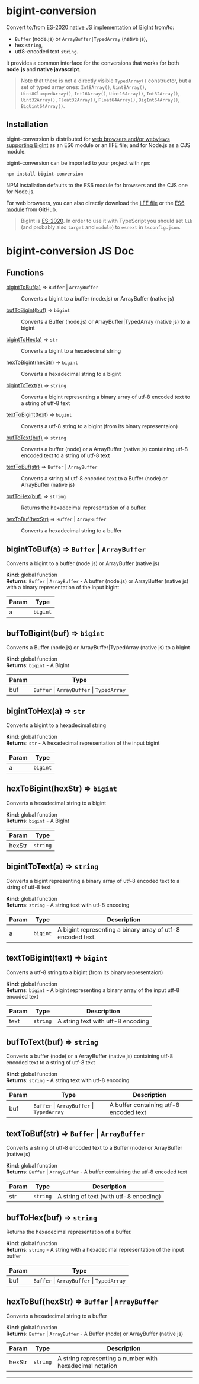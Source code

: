 # bigint-conversion
Convert to/from [ES-2020 native JS implementation of BigInt](https://tc39.es/ecma262/#sec-bigint-objects) from/to:

- `Buffer` (node.js) or `ArrayBuffer|TypedArray` (native js),
- hex `string`,
- utf8-encoded text `string`.

It provides a common interface for the conversions that works for both **node.js** and **native javascript**.

> Note that there is not a directly visible `TypedArray()` constructor, but a set of typed array ones: `Int8Array()`, `Uint8Array()`, `Uint8ClampedArray()`, `Int16Array()`, `Uint16Array()`, `Int32Array()`, `Uint32Array()`, `Float32Array()`, `Float64Array()`, `BigInt64Array()`, `BigUint64Array()`.

## Installation

bigint-conversion is distributed for [web browsers and/or webviews supporting BigInt](https://developer.mozilla.org/en-US/docs/Web/JavaScript/Reference/Global_Objects/BigInt#Browser_compatibility) as an ES6 module or an IIFE file; and for Node.js as a CJS module.

bigint-conversion can be imported to your project with `npm`:

```bash
npm install bigint-conversion
```

NPM installation defaults to the ES6 module for browsers and the CJS one for Node.js.

For web browsers, you can also directly download the [IIFE file](https://raw.githubusercontent.com/juanelas/bigint-conversion/master/dist/bigint-conversion-latest.browser.js) or the [ES6 module](https://raw.githubusercontent.com/juanelas/bigint-conversionmaster/dist/bigint-conversion-latest.browser.mod.min.js) from GitHub.

> BigInt is [ES-2020](https://tc39.es/ecma262/#sec-bigint-objects). In order to use it with TypeScript you should set `lib` (and probably also `target` and `module`) to `esnext` in `tsconfig.json`.

# bigint-conversion JS Doc

## Functions

<dl>
<dt><a href="#bigintToBuf">bigintToBuf(a)</a> ⇒ <code>Buffer</code> | <code>ArrayBuffer</code></dt>
<dd><p>Converts a bigint to a buffer (node.js) or ArrayBuffer (native js)</p>
</dd>
<dt><a href="#bufToBigint">bufToBigint(buf)</a> ⇒ <code>bigint</code></dt>
<dd><p>Converts a Buffer (node.js) or ArrayBuffer|TypedArray (native js) to a bigint</p>
</dd>
<dt><a href="#bigintToHex">bigintToHex(a)</a> ⇒ <code>str</code></dt>
<dd><p>Converts a bigint to a hexadecimal string</p>
</dd>
<dt><a href="#hexToBigint">hexToBigint(hexStr)</a> ⇒ <code>bigint</code></dt>
<dd><p>Converts a hexadecimal string to a bigint</p>
</dd>
<dt><a href="#bigintToText">bigintToText(a)</a> ⇒ <code>string</code></dt>
<dd><p>Converts a bigint representing a binary array of utf-8 encoded text to a string of utf-8 text</p>
</dd>
<dt><a href="#textToBigint">textToBigint(text)</a> ⇒ <code>bigint</code></dt>
<dd><p>Converts a utf-8 string to a bigint (from its binary representaion)</p>
</dd>
<dt><a href="#bufToText">bufToText(buf)</a> ⇒ <code>string</code></dt>
<dd><p>Converts a buffer (node) or a ArrayBuffer (native js) containing utf-8 encoded text to a string of utf-8 text</p>
</dd>
<dt><a href="#textToBuf">textToBuf(str)</a> ⇒ <code>Buffer</code> | <code>ArrayBuffer</code></dt>
<dd><p>Converts a string of utf-8 encoded text to a Buffer (node) or ArrayBuffer (native js)</p>
</dd>
<dt><a href="#bufToHex">bufToHex(buf)</a> ⇒ <code>string</code></dt>
<dd><p>Returns the hexadecimal representation of a buffer.</p>
</dd>
<dt><a href="#hexToBuf">hexToBuf(hexStr)</a> ⇒ <code>Buffer</code> | <code>ArrayBuffer</code></dt>
<dd><p>Converts a hexadecimal string to a buffer</p>
</dd>
</dl>

<a name="bigintToBuf"></a>

## bigintToBuf(a) ⇒ <code>Buffer</code> \| <code>ArrayBuffer</code>
Converts a bigint to a buffer (node.js) or ArrayBuffer (native js)

**Kind**: global function  
**Returns**: <code>Buffer</code> \| <code>ArrayBuffer</code> - A buffer (node.js) or ArrayBuffer (native js) with a binary representation of the input bigint  

| Param | Type |
| --- | --- |
| a | <code>bigint</code> | 

<a name="bufToBigint"></a>

## bufToBigint(buf) ⇒ <code>bigint</code>
Converts a Buffer (node.js) or ArrayBuffer|TypedArray (native js) to a bigint

**Kind**: global function  
**Returns**: <code>bigint</code> - A BigInt  

| Param | Type |
| --- | --- |
| buf | <code>Buffer</code> \| <code>ArrayBuffer</code> \| <code>TypedArray</code> | 

<a name="bigintToHex"></a>

## bigintToHex(a) ⇒ <code>str</code>
Converts a bigint to a hexadecimal string

**Kind**: global function  
**Returns**: <code>str</code> - A hexadecimal representation of the input bigint  

| Param | Type |
| --- | --- |
| a | <code>bigint</code> | 

<a name="hexToBigint"></a>

## hexToBigint(hexStr) ⇒ <code>bigint</code>
Converts a hexadecimal string to a bigint

**Kind**: global function  
**Returns**: <code>bigint</code> - A BigInt  

| Param | Type |
| --- | --- |
| hexStr | <code>string</code> | 

<a name="bigintToText"></a>

## bigintToText(a) ⇒ <code>string</code>
Converts a bigint representing a binary array of utf-8 encoded text to a string of utf-8 text

**Kind**: global function  
**Returns**: <code>string</code> - A string text with utf-8 encoding  

| Param | Type | Description |
| --- | --- | --- |
| a | <code>bigint</code> | A bigint representing a binary array of utf-8 encoded text. |

<a name="textToBigint"></a>

## textToBigint(text) ⇒ <code>bigint</code>
Converts a utf-8 string to a bigint (from its binary representaion)

**Kind**: global function  
**Returns**: <code>bigint</code> - A bigint representing a binary array of the input utf-8 encoded text  

| Param | Type | Description |
| --- | --- | --- |
| text | <code>string</code> | A string text with utf-8 encoding |

<a name="bufToText"></a>

## bufToText(buf) ⇒ <code>string</code>
Converts a buffer (node) or a ArrayBuffer (native js) containing utf-8 encoded text to a string of utf-8 text

**Kind**: global function  
**Returns**: <code>string</code> - A string text with utf-8 encoding  

| Param | Type | Description |
| --- | --- | --- |
| buf | <code>Buffer</code> \| <code>ArrayBuffer</code> \| <code>TypedArray</code> | A buffer containing utf-8 encoded text |

<a name="textToBuf"></a>

## textToBuf(str) ⇒ <code>Buffer</code> \| <code>ArrayBuffer</code>
Converts a string of utf-8 encoded text to a Buffer (node) or ArrayBuffer (native js)

**Kind**: global function  
**Returns**: <code>Buffer</code> \| <code>ArrayBuffer</code> - A buffer containing the utf-8 encoded text  

| Param | Type | Description |
| --- | --- | --- |
| str | <code>string</code> | A string of text (with utf-8 encoding) |

<a name="bufToHex"></a>

## bufToHex(buf) ⇒ <code>string</code>
Returns the hexadecimal representation of a buffer.

**Kind**: global function  
**Returns**: <code>string</code> - A string with a hexadecimal representation of the input buffer  

| Param | Type |
| --- | --- |
| buf | <code>Buffer</code> \| <code>ArrayBuffer</code> \| <code>TypedArray</code> | 

<a name="hexToBuf"></a>

## hexToBuf(hexStr) ⇒ <code>Buffer</code> \| <code>ArrayBuffer</code>
Converts a hexadecimal string to a buffer

**Kind**: global function  
**Returns**: <code>Buffer</code> \| <code>ArrayBuffer</code> - A Buffer (node) or ArrayBuffer (native js)  

| Param | Type | Description |
| --- | --- | --- |
| hexStr | <code>string</code> | A string representing a number with hexadecimal notation |


* * *